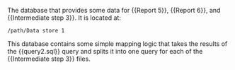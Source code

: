 The database that provides some data for
{{Report 5}}, {{Report 6}}, and
{{Intermediate step 3}}.  It is located at:

    /path/Data store 1

This database contains some simple mapping logic that takes the results of the
{{query2.sql}} query and splits
it into one query for each of the {{Intermediate step 3}} files.

